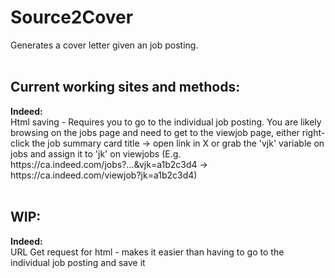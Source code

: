 # Source2Cover
Generates a cover letter given an job posting.
<br>
<br>
<h2>Current working sites and methods:</h2>
<strong>Indeed:</strong><br>
Html saving - Requires you to go to the individual job posting. You are likely browsing on the jobs page and need to get to the viewjob page, either right-click the job summary card title -> open link in X or grab the 'vjk' variable on jobs and assign it to 'jk' on viewjobs (E.g. https://ca.indeed.com/jobs?...&vjk=a1b2c3d4 -> https://ca.indeed.com/viewjob?jk=a1b2c3d4)

<br>
<br>

<h2>WIP:</h2>
<strong>Indeed:</strong><br>
URL Get request for html - makes it easier than having to go to the individual job posting and save it
